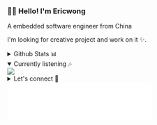 ### 👨‍💻 Hello! I'm Ericwong
A embedded software engineer from China

I'm looking for creative project and work on it ✨.


<details>

  <summary>Github Stats 📊</summary>
  
  | <a href="https://github.com/anuraghazra/github-readme-stats"><img align="center" src="https://github-readme-stats.vercel.app/api?username=ericwong5021&show_icons=true&include_all_commits=true&theme=vue&hide_border=true" alt="Piyush's github stats" /></a> | <a href="https://github.com/anuraghazra/github-readme-stats"><img align="center" src="https://github-readme-stats.vercel.app/api/top-langs/?username=ericwong5021&layout=compact&theme=vue&hide_border=true" /></a> |
| ------------- | ------------- |
  
  
</details>


<details open>

  <summary>Currently listening 🎶</summary>
  
<a href="https://spotify-github-profile.vercel.app/api/view?uid=31yffca2qvi2ym6ezjn7ynlxnr6u&redirect=true" target="_blank">
    <img src="https://spotify-github-profile.vercel.app/api/view?uid=31yffca2qvi2ym6ezjn7ynlxnr6u&cover_image=true&theme=novatorem"/>
  </a>
</details>

<details>
  <summary>Let's connect 🤝</summary>
  
 | <a align="center" href="https://github.com/Ericwong5021"><img align="center" width="20" src="https://github.githubassets.com/favicons/favicon.png"> @Ericwong5021</a> | <a align="center" href="https://www.zhihu.com/people/wang-yi-dong-89-71"><img align="center" width="20" src="https://static.zhihu.com/heifetz/favicon.ico"> @王大东</a> | <a href="https://music.163.com/#/user/home?id=118365633"><img align="center" width="20" src="http://s1.music.126.net/style/favicon.ico?v20180823"> Eric大东</a> | <a href="https://blog.csdn.net/ericwong5021?spm=1000.2115.3001.5343"><img align="center" width="20" src="https://g.csdnimg.cn/static/logo/favicon32.ico"> Ericwong</a> |
|---|---|---|---|
  
 </details>
 
  <iframe
  frameborder="no" 
  border="0" 
  marginwidth="0" 
  marginheight="0" 
  width=330 
  height=86 
  src="//music.163.com/outchain/player?type=2&id=1807799505&auto=1&height=66">
  </iframe>
 
